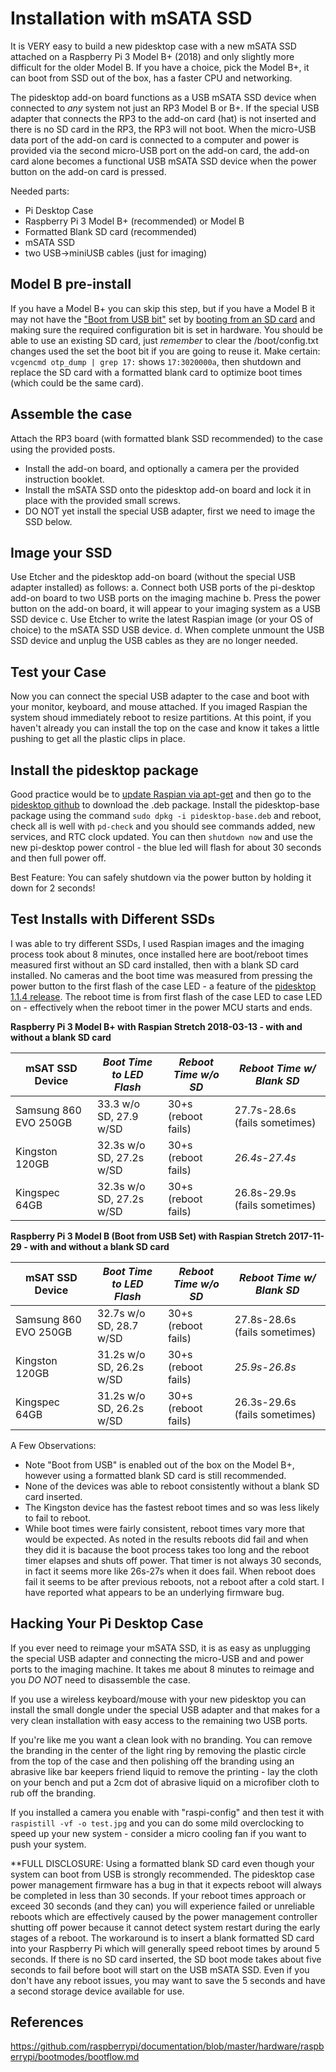 Installation with mSATA SSD
===========================
It is VERY easy to build a new pidesktop case with a new mSATA SSD attached on a Raspberry Pi 3 Model B+ (2018) and only slightly more difficult for the older Model B.  If you have a choice, pick the Model B+, it can boot from SSD out of the box, has a faster CPU and networking. 

The pidesktop add-on board functions as a USB mSATA SSD device when connected to *any* system not just an RP3 Model B or B+. If the special USB adapter that connects the RP3 to the add-on card (hat) is not inserted and there is no SD card in the RP3, the RP3 will not boot. When the micro-USB data port of the add-on card is connected to a computer and power is provided via the second micro-USB port on the add-on card, the add-on card alone becomes a functional USB mSATA SSD device when the power button on the add-on card is pressed.

Needed parts:
- Pi Desktop Case
- Raspberry Pi 3 Model B+ (recommended) or Model B
- Formatted Blank SD card (recommended)
- mSATA SSD
- two USB->miniUSB cables (just for imaging)

Model B pre-install
-------------------
If you have a Model B+ you can skip this step, but if you have a Model B it may not have the ["Boot from USB bit"](https://www.raspberrypi.org/documentation/hardware/raspberrypi/bootmodes/msd.md) set by [booting from an SD card](https://www.raspberrypi.org/documentation/installation/installing-images/README.md) and making sure the required configuration bit is set in hardware. You should be able to use an existing SD card, just *remember* to clear the /boot/config.txt changes used the set the boot bit if you are going to reuse it. Make certain: `vcgencmd otp_dump | grep 17:` shows `17:3020000a`, then shutdown and replace the SD card with a formatted blank card to optimize boot times (which could be the same card).

Assemble the case
-----------------
Attach the RP3 board (with formatted blank SSD recommended) to the case using the provided posts. 
- Install the add-on board, and optionally a camera per the provided instruction booklet.
- Install the mSATA SSD onto the pidesktop add-on board and lock it in place with the provided small screws.
- DO NOT yet install the special USB adapter, first we need to image the SSD below.

Image your SSD
--------------
Use Etcher and the pidesktop add-on board (without the special USB adapter installed) as follows:
a. Connect both USB ports of the pi-desktop add-on board to two USB ports on the imaging machine
b. Press the power button on the add-on board, it will appear to your imaging system as a USB SSD device
c. Use Etcher to write the latest Raspian image (or your OS of choice) to the mSATA SSD USB device.
d. When complete unmount the USB SSD device and unplug the USB cables as they are no longer needed.

Test your Case
--------------
Now you can connect the special USB adapter to the case and boot with your monitor, keyboard, and mouse attached.  If you imaged Raspian the system shoud immediately reboot to resize partitions.  At this point, if you haven't already you can install the top on the case and know it takes a little pushing to get all the plastic clips in place.

Install the pidesktop package
-----------------------------
Good practice would be to [update Raspian via apt-get](https://www.raspberrypi.org/documentation/raspbian/updating.md) and then go to the [pidesktop github](http://github.com/hoopsurfer/pidesktop) to download the .deb package. Install the pidesktop-base package using the command `sudo dpkg -i pidesktop-base.deb` and reboot, check all is well with `pd-check` and you should see commands added, new services, and RTC clock updated.  You can then `shutdown now` and use the new pi-desktop power control - the blue led will flash for about 30 seconds and then full power off.

Best Feature: You can safely shutdown via the power button by holding it down for 2 seconds!

Test Installs with Different SSDs
---------------------------------
I was able to try different SSDs, I used Raspian images and the imaging process took about 8 minutes, once installed here are boot/reboot times measured first without an SD card installed, then with a blank SD card installed.  No cameras and the boot time was measured from pressing the power button to the first flash of the case LED - a feature of the [pidesktop 1.1.4 release](https://github.com/hoopsurfer/pidesktop).  The reboot time is from first flash of the case LED to case LED on - effectively when the reboot timer in the power MCU starts and ends.

__Raspberry Pi 3 Model B+ with Raspian Stretch 2018-03-13 - with and without a blank SD card__

 mSAT SSD Device  | *Boot Time to LED Flash* |  *Reboot Time w/o SD*  | *Reboot Time w/ Blank SD* 
------------------|--------------------------|------------------------|---------------------------
Samsung 860 EVO 250GB | 33.3 w/o SD, 27.9 w/SD | 30+s (reboot fails) | 27.7s-28.6s (fails sometimes)  
Kingston 120GB | 32.3s w/o SD, 27.2s w/SD | 30+s (reboot fails) | *26.4s-27.4s*
Kingspec 64GB | 32.3s w/o SD, 27.2s w/SD | 30+s (reboot fails) | 26.8s-29.9s (fails sometimes)

__Raspberry Pi 3 Model B (Boot from USB Set) with Raspian Stretch 2017-11-29 - with and without a blank SD card__

 mSAT SSD Device  | *Boot Time to LED Flash* |  *Reboot Time w/o SD*  | *Reboot Time w/ Blank SD* 
------------------|--------------------------|------------------------|---------------------------
Samsung 860 EVO 250GB | 32.7s w/o SD, 28.7 w/SD | 30+s (reboot fails) | 27.8s-28.6s (fails sometimes)  
Kingston 120GB | 31.2s w/o SD, 26.2s w/SD | 30+s (reboot fails) | *25.9s-26.8s*
Kingspec 64GB | 31.2s w/o SD, 26.2s w/SD | 30+s (reboot fails) | 26.3s-29.6s (fails sometimes)

A Few Observations:
- Note "Boot from USB" is enabled out of the box on the Model B+, however using a formatted blank SD card is still recommended.
- None of the devices was able to reboot consistently without a blank SD card inserted.
- The Kingston device has the fastest reboot times and so was less likely to fail to reboot.
- While boot times were fairly consistent, reboot times vary more that would be expected. 
As noted in the results reboots did fail and when they did it is bacause the boot process takes too long and the reboot timer elapses and shuts off power.  That timer is not always 30 seconds, in fact it seems more like 26s-27s when it does fail.  When reboot does fail it seems to be after previous reboots, not a reboot after a cold start.  I have reported what appears to be an underlying firmware bug.

Hacking Your Pi Desktop Case
----------------------------
If you ever need to reimage your mSATA SSD, it is as easy as unplugging the special USB adapter and connecting the micro-USB and and power ports to the imaging machine.  It takes me about 8 minutes to reimage and you *DO NOT* need to disassemble the case.   

If you use a wireless keyboard/mouse with your new pidesktop you can install the small dongle under the special USB adapter and that makes for a very clean installation with easy access to the remaining two USB ports.

If you're like me you want a clean look with no branding.  You can remove the branding in the center of the light ring by removing the plastic circle from the top of the case and then polishing off the branding using an abrasive like bar keepers friend liquid to remove the printing - lay the cloth on your bench and put a 2cm dot of abrasive liquid on a microfiber cloth to rub off the branding.

If you installed a camera you enable with "raspi-config" and then test it with `raspistill -vf -o test.jpg` and you can do some mild overclocking to speed up your new system - consider a micro cooling fan if you want to push your system.  

**FULL DISCLOSURE: Using a formatted blank SD card even though your system can boot from USB is strongly recommended. The pidesktop case power management firmware has a bug in that it expects reboot will always be completed in less than 30 seconds.  If your reboot times approach or exceed 30 seconds (and they can) you will experience failed or unreliable reboots which are effectively caused by the power management controller shutting off power because it cannot detect system restart during the early stages of a reboot.  The workaround is to insert a blank formatted SD card into your Raspberry Pi which will generally speed reboot times by around 5 seconds. If there is no SD card inserted, the SD boot mode takes about five seconds to fail before boot will start on the USB mSATA SSD.  Even if you don't have any reboot issues, you may want to save the 5 seconds and have a second storage device available for use.

References
----------
https://github.com/raspberrypi/documentation/blob/master/hardware/raspberrypi/bootmodes/bootflow.md
